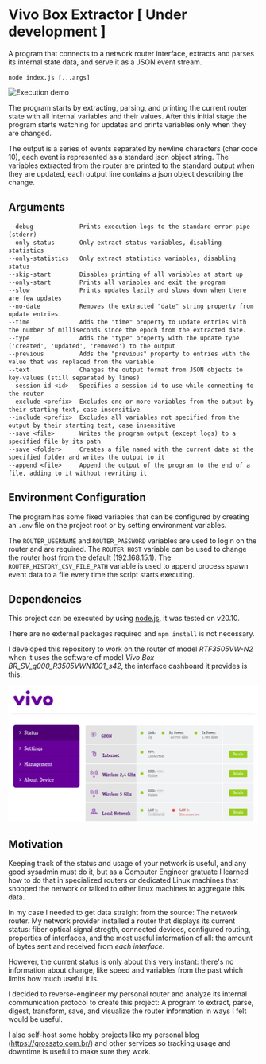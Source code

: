 # Vivo Box Extractor [ Under development ]

A program that connects to a network router interface, extracts and parses its internal state data, and serve it as a JSON event stream.

```
node index.js [...args]
```

![Execution demo](./images/demo.gif)

The program starts by extracting, parsing, and printing the current router state with all internal variables and their values. After this initial stage the program starts watching for updates and prints variables only when they are changed.

The output is a series of events separated by newline characters (char code 10), each event is represented as a standard json object string. The variables extracted from the router are printed to the standard output when they are updated, each output line contains a json object describing the change.

## Arguments

```
--debug             Prints execution logs to the standard error pipe (stderr)
--only-status       Only extract status variables, disabling statistics
--only-statistics   Only extract statistics variables, disabling status
--skip-start        Disables printing of all variables at start up
--only-start        Prints all variables and exit the program
--slow              Prints updates lazily and slows down when there are few updates
--no-date           Removes the extracted "date" string property from update entries.
--time              Adds the "time" property to update entries with the number of milliseconds since the epoch from the extracted date.
--type              Adds the "type" property with the update type ('created', 'updated', 'removed') to the output
--previous          Adds the "previous" property to entries with the value that was replaced from the variable
--text              Changes the output format from JSON objects to key-values (still separated by lines)
--session-id <id>   Specifies a session id to use while connecting to the router
--exclude <prefix>  Excludes one or more variables from the output by their starting text, case insensitive
--include <prefix>  Excludes all variables not specified from the output by their starting text, case insensitive
--save <file>       Writes the program output (except logs) to a specified file by its path
--save <folder>     Creates a file named with the current date at the specified folder and writes the output to it
--append <file>     Append the output of the program to the end of a file, adding to it without rewriting it
```

## Environment Configuration

The program has some fixed variables that can be configured by creating an `.env` file on the project root or by setting environment variables.

The `ROUTER_USERNAME` and `ROUTER_PASSWORD` variables are used to login on the router and are required.
The `ROUTER_HOST` variable can be used to change the router host from the default (192.168.15.1).
The `ROUTER_HISTORY_CSV_FILE_PATH` variable is used to append process spawn event data to a file every time the script starts executing.

## Dependencies

This project can be executed by using [node.js](https://nodejs.org/), it was tested on v20.10.

There are no external packages required and `npm install` is not necessary.

I developed this repository to work on the router of model *RTF3505VW-N2* when it uses the software of model *Vivo Box BR_SV_g000_R3505VWN1001_s42*, the interface dashboard it provides is this:

![Vivo Box Router Interface](images/interface.png)

## Motivation

Keeping track of the status and usage of your network is useful, and any good sysadmin must do it, but as a Computer Engineer gratuate I learned how to do that in specialized routers or dedicated Linux machines that snooped the network or talked to other linux machines to aggregate this data.

In my case I needed to get data straight from the source: The network router. My network provider installed a router that displays its current status: fiber optical signal stregth, connected devices, configured routing, properties of interfaces, and the most useful information of all: the amount of bytes sent and received from _each interface_.

However, the current status is only about this very instant: there's no information about change, like speed and variables from the past which limits how much useful it is.

I decided to reverse-engineer my personal router and analyze its internal communication protocol to create this project: A program to extract, parse, digest, transform, save, and visualize the router information in ways I felt would be useful.

I also self-host some hobby projects like my personal blog (https://grossato.com.br/) and other services so tracking usage and downtime is useful to make sure they work.
